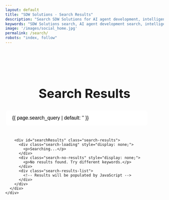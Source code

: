 ```yaml
---
layout: default
title: "SDW Solutions - Search Results"
description: "Search SDW Solutions for AI agent development, intelligent growth systems, smart conversion websites, and case studies. Find the information you need quickly and easily."
keywords: "SDW Solutions search, AI agent development search, intelligent growth systems search, smart conversion websites search, case studies search, Swiss AI expert search"
image: '/images/social_home.jpg'
permalink: /search/
robots: "index, follow"
---
```


<div class="search-page">
  <div class="container">
    <div class="row">
      <div class="col col-12">
        <div class="search-header">
          <h1 class="search-title">Search Results</h1>
          <div class="search-form">
            <form id="searchForm" class="search-form-inline">
              <input type="text" id="searchInput" placeholder="Search SDW Solutions..." class="search-input" value="{{ page.search_query | default: '' }}">
              <button type="submit" class="search-button">
                <i class="fas fa-search"></i>
              </button>
            </form>
          </div>
        </div>
        
        <div id="searchResults" class="search-results">
          <div class="search-loading" style="display: none;">
            <p>Searching...</p>
          </div>
          <div class="search-no-results" style="display: none;">
            <p>No results found. Try different keywords.</p>
          </div>
          <div class="search-results-list">
            <!-- Results will be populated by JavaScript -->
          </div>
        </div>
      </div>
    </div>
  </div>
</div>

<style>
.search-page {
  padding: 60px 0;
}

.search-header {
  text-align: center;
  margin-bottom: 40px;
}

.search-title {
  font-size: 2.5rem;
  margin-bottom: 30px;
  color: var(--text-color);
}

.search-form-inline {
  display: flex;
  max-width: 500px;
  margin: 0 auto;
  gap: 10px;
}

.search-input {
  flex: 1;
  padding: 15px 20px;
  border: 2px solid var(--border-color);
  border-radius: 8px;
  font-size: 16px;
  transition: border-color 0.3s ease;
}

.search-input:focus {
  outline: none;
  border-color: var(--primary-color);
}

.search-button {
  padding: 15px 20px;
  background-color: var(--primary-color);
  color: white;
  border: none;
  border-radius: 8px;
  cursor: pointer;
  transition: background-color 0.3s ease;
}

.search-button:hover {
  background-color: var(--primary-color-dark);
}

.search-results {
  max-width: 800px;
  margin: 0 auto;
}

.search-result-item {
  padding: 20px;
  border: 1px solid var(--border-color);
  border-radius: 8px;
  margin-bottom: 20px;
  transition: box-shadow 0.3s ease;
}

.search-result-item:hover {
  box-shadow: 0 4px 12px rgba(0,0,0,0.1);
}

.search-result-title {
  font-size: 1.3rem;
  margin-bottom: 10px;
  color: var(--primary-color);
}

.search-result-title a {
  text-decoration: none;
  color: inherit;
}

.search-result-title a:hover {
  text-decoration: underline;
}

.search-result-excerpt {
  color: var(--text-alt-color);
  line-height: 1.6;
  margin-bottom: 10px;
}

.search-result-url {
  font-size: 0.9rem;
  color: var(--text-alt-color-2);
}

.search-loading, .search-no-results {
  text-align: center;
  padding: 40px;
  color: var(--text-alt-color);
}

@media (max-width: 768px) {
  .search-form-inline {
    flex-direction: column;
  }
  
  .search-input, .search-button {
    width: 100%;
  }
}
</style>

<script>
document.addEventListener('DOMContentLoaded', function() {
  const searchForm = document.getElementById('searchForm');
  const searchInput = document.getElementById('searchInput');
  const searchResults = document.getElementById('searchResults');
  const searchLoading = document.querySelector('.search-loading');
  const searchNoResults = document.querySelector('.search-no-results');
  const searchResultsList = document.querySelector('.search-results-list');

  // Get search query from URL parameters
  const urlParams = new URLSearchParams(window.location.search);
  const query = urlParams.get('q');
  
  if (query) {
    searchInput.value = query;
    performSearch(query);
  }

  // Handle form submission
  searchForm.addEventListener('submit', function(e) {
    e.preventDefault();
    const query = searchInput.value.trim();
    if (query) {
      // Update URL with search query
      const newUrl = new URL(window.location);
      newUrl.searchParams.set('q', query);
      window.history.pushState({}, '', newUrl);
      
      performSearch(query);
    }
  });

  function performSearch(query) {
    showLoading();
    
    // Simulate search delay for better UX
    setTimeout(() => {
      const results = searchContent(query);
      displayResults(results, query);
    }, 300);
  }

  function showLoading() {
    searchLoading.style.display = 'block';
    searchNoResults.style.display = 'none';
    searchResultsList.innerHTML = '';
  }

  function displayResults(results, query) {
    searchLoading.style.display = 'none';
    
    if (results.length === 0) {
      searchNoResults.style.display = 'block';
      return;
    }

    searchNoResults.style.display = 'none';
    
    const resultsHTML = results.map(result => `
      <div class="search-result-item">
        <h3 class="search-result-title">
          <a href="${result.url}">${highlightQuery(result.title, query)}</a>
        </h3>
        <div class="search-result-excerpt">
          ${highlightQuery(result.excerpt, query)}
        </div>
        <div class="search-result-url">${result.url}</div>
      </div>
    `).join('');
    
    searchResultsList.innerHTML = resultsHTML;
  }

  function highlightQuery(text, query) {
    if (!query) return text;
    const regex = new RegExp(`(${query})`, 'gi');
    return text.replace(regex, '<mark>$1</mark>');
  }

  function searchContent(query) {
    const searchData = [
      {
        title: "SDW Solutions - AI Agent Development & Intelligent Growth Systems",
        excerpt: "Expert AI agent development, intelligent growth systems, and smart conversion websites for startups, SMEs, and enterprises. Swiss-based SaaS founder with Fortune 500 experience delivering 24/7 automated solutions.",
        url: "/",
        keywords: ["AI agent development", "intelligent growth systems", "smart conversion websites", "startup automation", "Swiss AI developer"]
      },
      {
        title: "SDW Solutions - About Nicola Palumbo, AI Expert",
        excerpt: "Swiss-based SaaS founder who scaled to Fortune 500 clients. AI product manager and growth strategist expert in intelligent systems, AI agent development, and smart conversion websites for startups, SMEs, and enterprises.",
        url: "/about/",
        keywords: ["Nicola Palumbo", "AI product manager", "growth strategist", "SaaS founder", "Swiss AI expert", "Fortune 500 experience"]
      },
      {
        title: "SDW Solutions - Pricing",
        excerpt: "Get transparent pricing for AI growth systems, AI agent development, and smart conversion websites. Tailored solutions for startups, SMEs, and enterprises with proven results.",
        url: "/pricing/",
        keywords: ["pricing", "AI growth systems", "AI agent development", "smart conversion websites", "transparent pricing"]
      },
      {
        title: "SDW Solutions - Case Studies",
        excerpt: "Explore how startups, SMEs, and enterprises use AI growth systems, agents, and smart websites to scale faster with measurable results.",
        url: "/case-studies/",
        keywords: ["case studies", "AI agent case studies", "growth systems results", "startup growth", "conversion optimization", "SaaS results"]
      },
      {
        title: "SDW Solutions - AI Growth Roadmap",
        excerpt: "Download the complete roadmap that shows how successful companies scale from 20K to 100+ clients using AI-powered growth systems. Get the exact strategies and frameworks.",
        url: "/from-20K-to-100-clients/",
        keywords: ["AI growth roadmap", "scaling from 20K to 100 clients", "growth systems", "startup scaling", "client acquisition", "business growth"]
      },
      {
        title: "Intelligent Growth Systems",
        excerpt: "Full-funnel growth engines from value proposition to lead conversion. Define ideal customers, select channels, craft outreach, and automate CRM workflows.",
        url: "/#services",
        keywords: ["intelligent growth systems", "growth engines", "lead conversion", "CRM workflows", "value proposition"]
      },
      {
        title: "AI Agent Development",
        excerpt: "Custom AI solutions for internal tasks or customer-facing interactions. Tailored agents built on your data, not generic templates.",
        url: "/#services",
        keywords: ["AI agent development", "custom AI solutions", "AI agents", "automation", "customer interactions"]
      },
      {
        title: "Smart Conversion Websites",
        excerpt: "High-performance sites designed to convert, not just inform. AI-integrated features like guided onboarding and instant quotes.",
        url: "/#services",
        keywords: ["smart conversion websites", "high-performance sites", "conversion optimization", "AI-integrated features", "guided onboarding"]
      },
      {
        title: "Product-Led Growth Prototyping",
        excerpt: "Functional web apps that validate ideas and drive growth through real user interaction. Production-grade MVPs delivered in weeks.",
        url: "/#services",
        keywords: ["product-led growth", "prototyping", "web apps", "MVP", "user validation", "growth through interaction"]
      }
    ];

    const queryLower = query.toLowerCase();
    
    return searchData.filter(item => {
      const titleMatch = item.title.toLowerCase().includes(queryLower);
      const excerptMatch = item.excerpt.toLowerCase().includes(queryLower);
      const keywordMatch = item.keywords.some(keyword => 
        keyword.toLowerCase().includes(queryLower)
      );
      
      return titleMatch || excerptMatch || keywordMatch;
    }).sort((a, b) => {
      // Prioritize title matches
      const aTitleMatch = a.title.toLowerCase().includes(queryLower);
      const bTitleMatch = b.title.toLowerCase().includes(queryLower);
      
      if (aTitleMatch && !bTitleMatch) return -1;
      if (!aTitleMatch && bTitleMatch) return 1;
      
      return 0;
    });
  }
});
</script>
